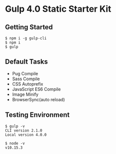 # Gulp 4.0 Static Starter Kit

## Getting Started

```
$ npm i -g gulp-cli
$ npm i
$ gulp
```

## Default Tasks

- Pug Compile
- Sass Compile
- CSS Autoprefix
- JavaScript ES6 Compile
- Image Minify
- BrowserSync(auto reload)

## Testing Environment

```
$ gulp -v
CLI version 2.1.0
Local version 4.0.0

$ node -v
v10.15.3
```
